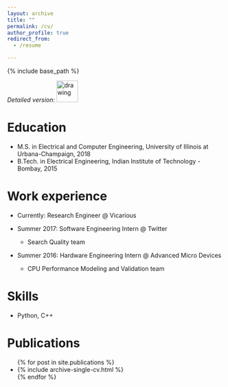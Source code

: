 ```yaml
---
layout: archive
title: ""
permalink: /cv/
author_profile: true
redirect_from:
  - /resume

---
```


{% include base_path %}

*Detailed version*: [<img src="https://ishansd.github.io/images/pdf-symbol.jpeg" alt="drawing" width="50"/>](https://ishansd.github.io/files/resume.pdf)

Education
======
* M.S. in Electrical and Computer Engineering, University of Illinois at Urbana-Champaign, 2018
* B.Tech. in Electrical Engineering, Indian Institute of Technology - Bombay, 2015

Work experience
======
* Currently: Research Engineer @ Vicarious
* Summer 2017: Software Engineering Intern @ Twitter
  * Search Quality team

* Summer 2016: Hardware Engineering Intern @ Advanced Micro Devices
  * CPU Performance Modeling and Validation team
  
Skills
======
* Python, C++

Publications
======
  <ul>{% for post in site.publications %}
    <li>{% include archive-single-cv.html %} </li>
  {% endfor %}</ul>
  
